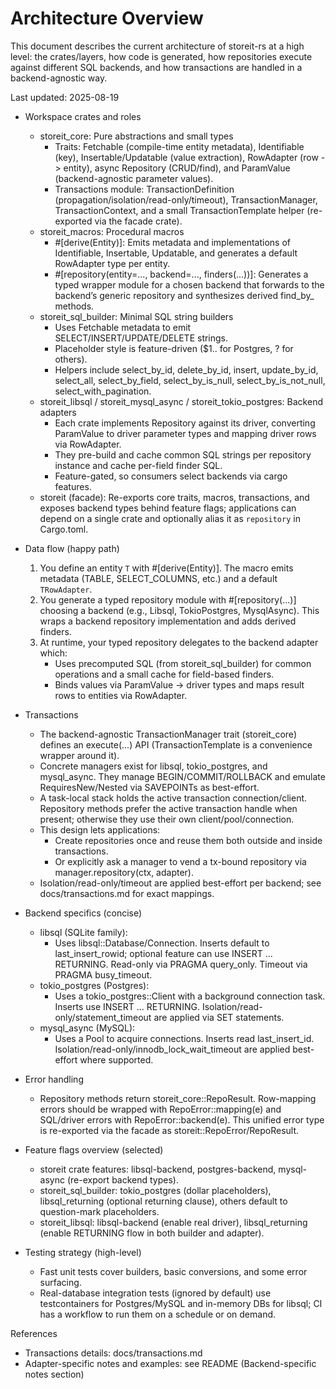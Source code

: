 # Architecture Overview

This document describes the current architecture of storeit-rs at a high level: the crates/layers, how code is generated, how repositories execute against different SQL backends, and how transactions are handled in a backend-agnostic way.

Last updated: 2025-08-19

- Workspace crates and roles
  - storeit_core: Pure abstractions and small types
    - Traits: Fetchable (compile-time entity metadata), Identifiable (key), Insertable/Updatable (value extraction), RowAdapter<T> (row -> entity), async Repository<T> (CRUD/find), and ParamValue (backend-agnostic parameter values).
    - Transactions module: TransactionDefinition (propagation/isolation/read-only/timeout), TransactionManager, TransactionContext, and a small TransactionTemplate helper (re-exported via the facade crate).
  - storeit_macros: Procedural macros
    - #[derive(Entity)]: Emits metadata and implementations of Identifiable, Insertable, Updatable, and generates a default RowAdapter type per entity.
    - #[repository(entity=..., backend=..., finders(...))]: Generates a typed wrapper module for a chosen backend that forwards to the backend’s generic repository and synthesizes derived find_by_<field> methods.
  - storeit_sql_builder: Minimal SQL string builders
    - Uses Fetchable metadata to emit SELECT/INSERT/UPDATE/DELETE strings.
    - Placeholder style is feature-driven ($1.. for Postgres, ? for others).
    - Helpers include select_by_id, delete_by_id, insert, update_by_id, select_all, select_by_field, select_by_is_null, select_by_is_not_null, select_with_pagination.
  - storeit_libsql / storeit_mysql_async / storeit_tokio_postgres: Backend adapters
    - Each crate implements Repository<T> against its driver, converting ParamValue to driver parameter types and mapping driver rows via RowAdapter.
    - They pre-build and cache common SQL strings per repository instance and cache per-field finder SQL.
    - Feature-gated, so consumers select backends via cargo features.
  - storeit (facade): Re-exports core traits, macros, transactions, and exposes backend types behind feature flags; applications can depend on a single crate and optionally alias it as `repository` in Cargo.toml.

- Data flow (happy path)
  1) You define an entity `T` with #[derive(Entity)]. The macro emits metadata (TABLE, SELECT_COLUMNS, etc.) and a default `TRowAdapter`.
  2) You generate a typed repository module with #[repository(...)] choosing a backend (e.g., Libsql, TokioPostgres, MysqlAsync). This wraps a backend repository implementation and adds derived finders.
  3) At runtime, your typed repository delegates to the backend adapter which:
     - Uses precomputed SQL (from storeit_sql_builder) for common operations and a small cache for field-based finders.
     - Binds values via ParamValue -> driver types and maps result rows to entities via RowAdapter.

- Transactions
  - The backend-agnostic TransactionManager trait (storeit_core) defines an execute(...) API (TransactionTemplate is a convenience wrapper around it).
  - Concrete managers exist for libsql, tokio_postgres, and mysql_async. They manage BEGIN/COMMIT/ROLLBACK and emulate RequiresNew/Nested via SAVEPOINTs as best-effort.
  - A task-local stack holds the active transaction connection/client. Repository methods prefer the active transaction handle when present; otherwise they use their own client/pool/connection.
  - This design lets applications:
    - Create repositories once and reuse them both outside and inside transactions.
    - Or explicitly ask a manager to vend a tx-bound repository via manager.repository(ctx, adapter).
  - Isolation/read-only/timeout are applied best-effort per backend; see docs/transactions.md for exact mappings.

- Backend specifics (concise)
  - libsql (SQLite family):
    - Uses libsql::Database/Connection. Inserts default to last_insert_rowid; optional feature can use INSERT ... RETURNING. Read-only via PRAGMA query_only. Timeout via PRAGMA busy_timeout.
  - tokio_postgres (Postgres):
    - Uses a tokio_postgres::Client with a background connection task. Inserts use INSERT ... RETURNING. Isolation/read-only/statement_timeout are applied via SET statements.
  - mysql_async (MySQL):
    - Uses a Pool to acquire connections. Inserts read last_insert_id. Isolation/read-only/innodb_lock_wait_timeout are applied best-effort where supported.

- Error handling
  - Repository methods return storeit_core::RepoResult<T>. Row-mapping errors should be wrapped with RepoError::mapping(e) and SQL/driver errors with RepoError::backend(e). This unified error type is re-exported via the facade as storeit::RepoError/RepoResult.

- Feature flags overview (selected)
  - storeit crate features: libsql-backend, postgres-backend, mysql-async (re-export backend types).
  - storeit_sql_builder: tokio_postgres (dollar placeholders), libsql_returning (optional returning clause), others default to question-mark placeholders.
  - storeit_libsql: libsql-backend (enable real driver), libsql_returning (enable RETURNING flow in both builder and adapter).

- Testing strategy (high-level)
  - Fast unit tests cover builders, basic conversions, and some error surfacing.
  - Real-database integration tests (ignored by default) use testcontainers for Postgres/MySQL and in-memory DBs for libsql; CI has a workflow to run them on a schedule or on demand.

References
- Transactions details: docs/transactions.md
- Adapter-specific notes and examples: see README (Backend-specific notes section)
